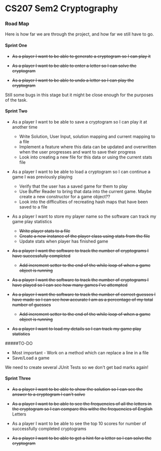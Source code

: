 # CS207 Sem2 Cryptography 

### Road Map
Here is how far we are through the project, and how far we still have to go.

#### Sprint One 
+ ~~As a player I want to be able to generate a cryptogram so I can play it~~ 

+ ~~As a player I want to be able to enter a letter so I can solve the cryptogram~~

+ ~~As a player I want to be able to undo a letter so I can play the cryptogram~~

Still some bugs in this stage but it might be close enough for the purposes of the task.


#### Sprint Two
+ As a player I want to be able to save a cryptogram so I can play it at another time
     + Write Solution, User Input, solution mapping and current mapping to a file
     + Implement a feature where this data can be updated and overwritten when the user progresses and want to save their progress
     + Look into creating a new file for this data or using the current stats file

+ As a player I want to be able to load a cryptogram so I can continue a game I was previously playing
     + Verify that the user has a saved game for them to play
     + Use Buffer Reader to bring that data into the current game. Maybe create a new constructor for a game object??
     + Look into the difficulties of recreating hash maps that have been saved to a file

+ As a player I want to store my player name so the software can track my game play statistics
     + ~~Write player stats to a file~~
     + ~~Create a new instance of the player class using stats from the file~~
     + Update stats when player has finished game

+ ~~As a player I want the software to track the number of cryptograms I have successfully completed~~
     + ~~Add increment setter to the end of the while loop of when a game object is running~~

+ ~~As a player I want the software to track the number of cryptograms I have played so I can see how many games I’ve attempted~~

+ ~~As a player I want the software to track the number of correct guesses I have made so I can see how accurate I am as a percentage of my total number of guesses~~ 
    + ~~Add increment setter to the end of the while loop of when a game object is running~~

+ ~~As a player I want to load my details so I can track my game play statistics~~ 

#####TO-DO 
+ Most important - Work on a method which can replace a line in a file
+ Save/Load a game

We need to create several JUnit Tests so we don't get bad marks again!


#### Sprint Three
+ ~~As a player I want to be able to show the solution so I can see the answer to a cryptogram I can't solve~~

+ ~~As a player I want to be able to see the frequencies of all the letters in the cryptogram so I can compare this withe the frequencies of English~~ Letters

+ As a player I want to be able to see the top 10 scores for number of successfully completed cryptograms 

+ ~~As a player I want to be able to get a hint for a letter so I can solve the cryptogram~~
